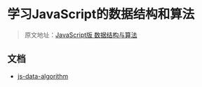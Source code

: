 # 学习JavaScript的数据结构和算法
> 原文地址：[JavaScript版 数据结构与算法](https://coding.imooc.com/learn/list/315.html)

## 文档
* [js-data-algorithm](https://istaotao.com/js-data-algorithm)
